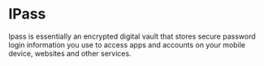 # IPass
Ipass is essentially an encrypted digital vault that stores secure password login information you use to access apps and accounts on your mobile device, websites and other services.
